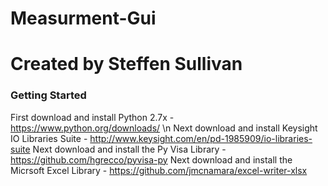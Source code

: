 # Measurment-Gui
# Created by Steffen Sullivan

### Getting Started ###

First download and install Python 2.7x - https://www.python.org/downloads/ \n
Next download and install Keysight IO Libraries Suite - http://www.keysight.com/en/pd-1985909/io-libraries-suite
Next download and install the  Py Visa Library - https://github.com/hgrecco/pyvisa-py
Next download and install the Micrsoft Excel Library - https://github.com/jmcnamara/excel-writer-xlsx